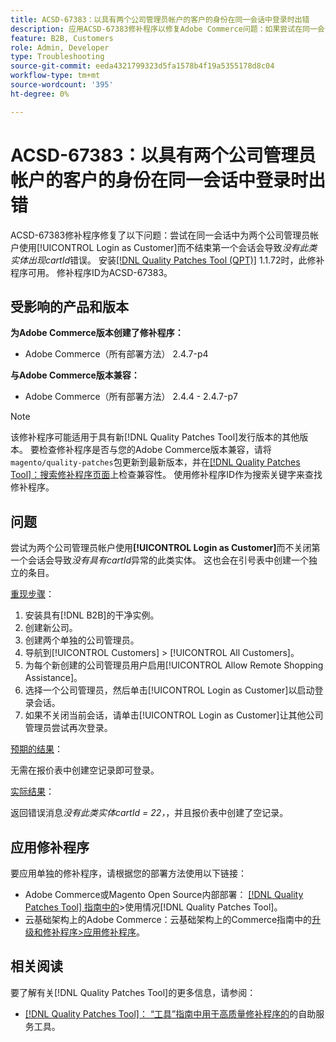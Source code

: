 ```yaml
---
title: ACSD-67383：以具有两个公司管理员帐户的客户的身份在同一会话中登录时出错
description: 应用ACSD-67383修补程序以修复Adobe Commerce问题：如果尝试在同一会话中为两个公司管理员帐户使用[!UICONTROL Login as Customer]而不结束第一个会话，则会导致*无此类实体出现cartId*错误。
feature: B2B, Customers
role: Admin, Developer
type: Troubleshooting
source-git-commit: eeda4321799323d5fa1578b4f19a5355178d8c04
workflow-type: tm+mt
source-wordcount: '395'
ht-degree: 0%

---
```



# ACSD-67383：以具有两个公司管理员帐户的客户的身份在同一会话中登录时出错

ACSD-67383修补程序修复了以下问题：尝试在同一会话中为两个公司管理员帐户使用[!UICONTROL Login as Customer]而不结束第一个会话会导致&#x200B;*没有此类实体出现cartId*&#x200B;错误。 安装[[!DNL Quality Patches Tool (QPT)]](/help/tools/quality-patches-tool/quality-patches-tool-to-self-serve-quality-patches.md) 1.1.72时，此修补程序可用。 修补程序ID为ACSD-67383。

## 受影响的产品和版本

**为Adobe Commerce版本创建了修补程序：**

* Adobe Commerce（所有部署方法） 2.4.7-p4

**与Adobe Commerce版本兼容：**

* Adobe Commerce（所有部署方法） 2.4.4 - 2.4.7-p7

>[!NOTE]
>
>该修补程序可能适用于具有新[!DNL Quality Patches Tool]发行版本的其他版本。 要检查修补程序是否与您的Adobe Commerce版本兼容，请将`magento/quality-patches`包更新到最新版本，并在[[!DNL Quality Patches Tool]：搜索修补程序页面](https://experienceleague.adobe.com/tools/commerce-quality-patches/index.html)上检查兼容性。 使用修补程序ID作为搜索关键字来查找修补程序。

## 问题

尝试为两个公司管理员帐户使用&#x200B;**[!UICONTROL Login as Customer]**&#x200B;而不关闭第一个会话会导致&#x200B;*没有具有cartId*&#x200B;异常的此类实体。 这也会在引号表中创建一个独立的条目。

<u>重现步骤</u>：

1. 安装具有[!DNL B2B]的干净实例。
1. 创建新公司。
1. 创建两个单独的公司管理员。
1. 导航到[!UICONTROL Customers] > [!UICONTROL All Customers]。
1. 为每个新创建的公司管理员用户启用[!UICONTROL Allow Remote Shopping Assistance]。
1. 选择一个公司管理员，然后单击[!UICONTROL Login as Customer]以启动登录会话。
1. 如果不关闭当前会话，请单击[!UICONTROL Login as Customer]让其他公司管理员尝试再次登录。

<u>预期的结果</u>：

无需在报价表中创建空记录即可登录。

<u>实际结果</u>：

返回错误消息&#x200B;*没有此类实体cartId = 22，*，并且报价表中创建了空记录。

## 应用修补程序

要应用单独的修补程序，请根据您的部署方法使用以下链接：

* Adobe Commerce或Magento Open Source内部部署： [[!DNL Quality Patches Tool] 指南中的](/help/tools/quality-patches-tool/usage.md)>使用情况[!DNL Quality Patches Tool]。
* 云基础架构上的Adobe Commerce：云基础架构上的Commerce指南中的[升级和修补程序>应用修补程序](https://experienceleague.adobe.com/docs/commerce-cloud-service/user-guide/develop/upgrade/apply-patches.html)。

## 相关阅读

要了解有关[!DNL Quality Patches Tool]的更多信息，请参阅：

* [[!DNL Quality Patches Tool]： “工具”指南中用于高质量修补程序的](/help/tools/quality-patches-tool/quality-patches-tool-to-self-serve-quality-patches.md)的自助服务工具。

